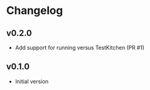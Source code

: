 # Changelog

## v0.2.0

- Add support for running versus TestKitchen (PR #1)

## v0.1.0

- Initial version
